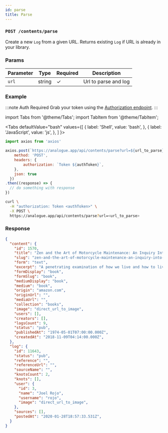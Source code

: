 ```yaml
---
id: parse
title: Parse
---
```


### `POST /contents/parse`

Create a new `Log` from a given URL. Returns existing `Log` if URL is already in your library.

### Params

Parameter | Type | Required | Description
--------- | ---- | -------- | -----------
`url` | string | ✓ | Url to parse and log

### Example

:::note Auth Required
Grab your token using the [Authorization endpoint](auth/token.md).
:::

import Tabs from '@theme/Tabs';
import TabItem from '@theme/TabItem';

<Tabs
  defaultValue="bash"
  values={[
    { label: 'Shell', value: 'bash', },
    { label: 'JavaScript', value: 'js', },
  ]
}>
<TabItem value="js">

```js
import axios from 'axios'

axios.post(`https://analogue.app/api/contents/parse?url=${url_to_parse}`, {
    method: 'POST',
    headers: {
        authorization: `Token ${authToken}`,  
    },
    json: true
  })
.then((response) => {
  // do something with response
})
```

</TabItem>

<TabItem value="bash">

```bash
curl \
  -H "authorization: Token <authToken>" \
  -X POST \
  https://analogue.app/api/contents/parse?url=<url_to_parse>
```

</TabItem>
</Tabs>

### Response

```json
{
  "content": {
    "id": 1570,
    "title": "Zen and the Art of Motorcycle Maintenance: An Inquiry Into Values",
    "slug": "zen-and-the-art-of-motorcycle-maintenance-an-inquiry-into-values-mdew46",
    "form": "text",
    "excerpt": "A penetrating examination of how we live and how to live better",
    "formDisplay": "book",
    "formSlug": "book",
    "mediumDisplay": "book",
    "medium": "book",
    "origin": "amazon.com",
    "originUrl": "",
    "mediaUrl": "",
    "collection": "books",
    "image": "direct_url_to_image",
    "users": [],
    "creators": [],
    "logsCount": 9,
    "status": "pub",
    "publishedAt": "1974-05-01T07:00:00.000Z",
    "createdAt": "2018-11-09T04:14:00.000Z",
  },
  "log": {
    "id": 11643,
    "status": "pub",
    "reference": "",
    "referenceUrl": "",
    "sourceName": "",
    "knotsCount": 2,
    "knots": [],
    "user": {
      "id": 3,
      "name": "Joel Rojo",
      "username": "rojo",
      "image": "direct_url_to_image",
    },
    "sources": [],
    "postedAt": "2020-01-28T18:57:33.531Z",
  }
}
```
